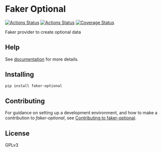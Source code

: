 # Faker Optional

[![Actions Status](https://github.com/lyz-code/faker-optional/workflows/Tests/badge.svg)](https://github.com/lyz-code/faker-optional/actions)
[![Actions Status](https://github.com/lyz-code/faker-optional/workflows/Build/badge.svg)](https://github.com/lyz-code/faker-optional/actions)
[![Coverage Status](https://coveralls.io/repos/github/lyz-code/faker-optional/badge.svg?branch=master)](https://coveralls.io/github/lyz-code/faker-optional?branch=master)

Faker provider to create optional data

## Help

See [documentation](https://lyz-code.github.io/faker-optional) for more details.

## Installing

```bash
pip install faker-optional
```

## Contributing

For guidance on setting up a development environment, and how to make
a contribution to *faker-optional*, see [Contributing to
faker-optional](https://lyz-code.github.io/faker-optional/contributing).

## License

GPLv3
